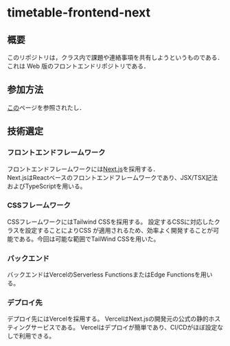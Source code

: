 # timetable-frontend-next

## 概要

このリポジトリは，クラス内で課題や連絡事項を共有しようというものである．
これは Web 版のフロントエンドリポジトリである．

## 参加方法

[この](./manual/onboarding.md)ページを参照されたし．

## 技術選定

### フロントエンドフレームワーク

フロントエンドフレームワークには[Next.js](https://nextjs.org/)を採用する．  
Next.jsはReactベースのフロントエンドフレームワークであり、JSX/TSX記法およびTypeScriptを用いる。

### CSSフレームワーク

CSSフレームワークにはTailwind CSSを採用する。
設定するCSSに対応したクラスを設定することによりCSS
が適用されるため、効率よく開発することが可能である。今回は可能な範囲でTailWind CSSを用いた。

### バックエンド

バックエンドはVercelのServerless FunctionsまたはEdge Functionsを用いる。

### デプロイ先

デプロイ先にはVercelを採用する。
VercelはNext.jsの開発元の公式の静的ホスティングサービスである。
Vercelはデプロイが簡単であり、CI/CDがほぼ設定なしで利用できる。
